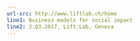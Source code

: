 ```yaml
---
url-src: http://www.liftlab.ch/home
line1: Business models for social impact
line2: 2.03.2017, Lift:Lab, Geneva
---
```


